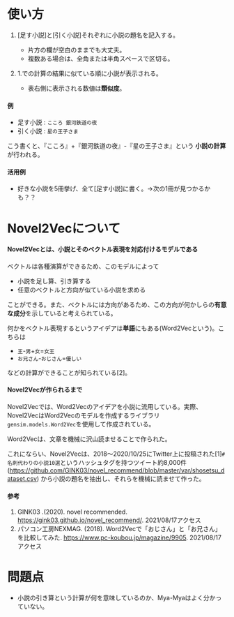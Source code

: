 # 使い方
1. [足す小説]と[引く小説]それぞれに小説の題名を記入する。
    * 片方の欄が空白のままでも大丈夫。
    * 複数ある場合は、全角または半角スペースで区切る。

2. 1.での計算の結果に似ている順に小説が表示される。
    * 表右側に表示される数値は**類似度**。

#### 例
* 足す小説 : `こころ 銀河鉄道の夜`
* 引く小説 : `星の王子さま`

こう書くと、『こころ』+『銀河鉄道の夜』-『星の王子さま』という **小説の計算** が行われる。

#### 活用例
* 好きな小説を5冊挙げ、全て[足す小説]に書く。→次の1冊が見つかるかも？？

# Novel2Vecについて
#### Novel2Vecとは、小説とそのベクトル表現を対応付けるモデルである
ベクトルは各種演算ができるため、このモデルによって

* 小説を足し算、引き算する
* 任意のベクトルと方向が似ている小説を求める

ことができる。また、ベクトルには方向があるため、この方向が何かしらの**有意な成分**を示していると考えられている。

何かをベクトル表現するというアイデアは**単語**にもある(Word2Vecという)。こちらは

* `王`-`男`+`女`=`女王`
* `お兄さん`-`おじさん`=`優しい`

などの計算ができることが知られている[2]。

#### Novel2Vecが作られるまで
Novel2Vecでは、Word2Vecのアイデアを小説に流用している。実際、Novel2VecはWord2Vecのモデルを作成するライブラリ`gensim.models.Word2Vec`を使用して作成されている。

Word2Vecは、文章を機械に沢山読ませることで作られた。

これにならい、Novel2Vecは、2018～2020/10/25にTwitter上に投稿された[1]`#名刺代わりの小説10選`というハッシュタグを持つツイート約8,000件(https://github.com/GINK03/novel_recommend/blob/master/var/shosetsu_dataset.csv) から小説の題名を抽出し、それらを機械に読ませて作った。


#### 参考
1. GINK03 .(2020). novel recommended. https://gink03.github.io/novel_recommend/. 2021/08/17アクセス
2. パソコン工房NEXMAG. (2018). Word2Vecで「おじさん」と「お兄さん」を比較してみた. https://www.pc-koubou.jp/magazine/9905. 2021/08/17アクセス

# 問題点
* 小説の引き算という計算が何を意味しているのか、Mya-Myaはよく分かっていない。
